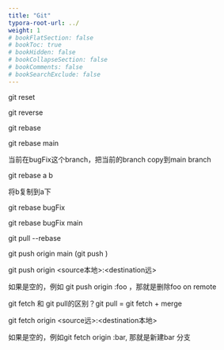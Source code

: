 ```yaml
---
title: "Git"
typora-root-url: ../
weight: 1
# bookFlatSection: false
# bookToc: true
# bookHidden: false
# bookCollapseSection: false
# bookComments: false
# bookSearchExclude: false
---
```


git reset

git reverse



git rebase



git rebase main

当前在bugFix这个branch，把当前的branch copy到main branch



git rebase a b

将b复制到a下



git rebase bugFix



git rebase bugFix main



git pull --rebase



git push origin main (git push <remote> <place>)

git push origin <source本地>:<destination远>

如果<source>是空的，例如 git push origin :foo ，那就是删除foo on remote



git fetch 和 git pull的区别？git pull = git fetch + merge

git fetch origin <source远>:<destination本地>

如果<source>是空的，例如git fetch origin :bar, 那就是新建bar 分支